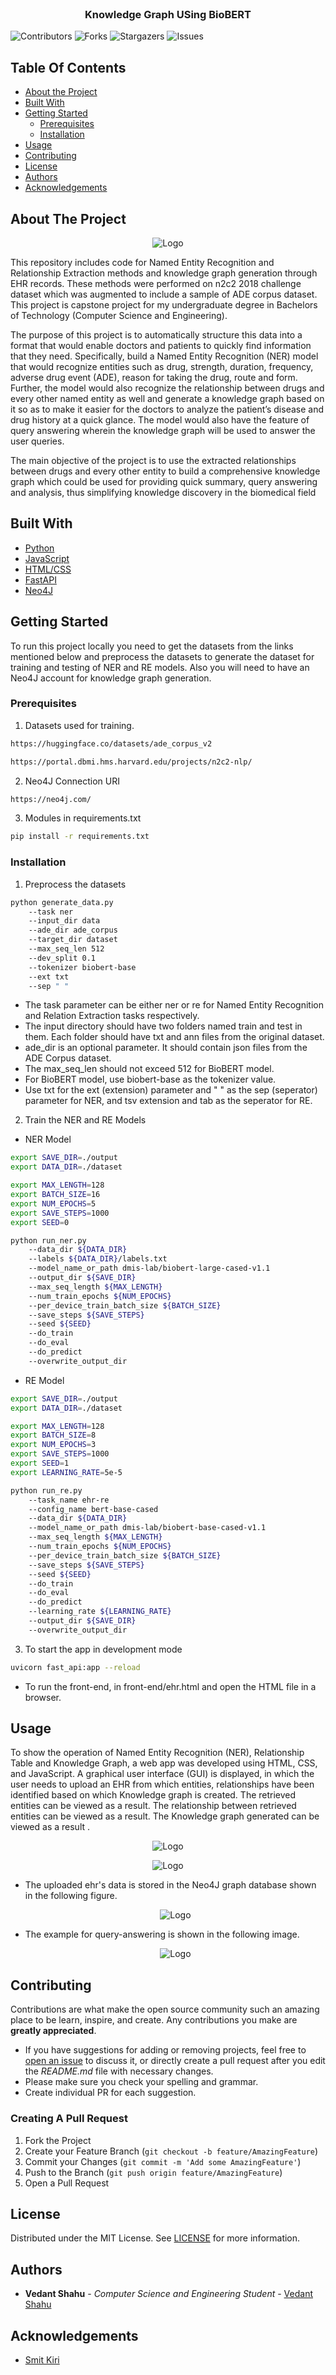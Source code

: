 <br/>
<p align="center">
  <h3 align="center">Knowledge Graph USing BioBERT</h3>

</p>

![Contributors](https://img.shields.io/github/contributors/vedants03/Knowledge_Graph_Using_BioBERT?color=dark-green) ![Forks](https://img.shields.io/github/forks/vedants03/Knowledge_Graph_Using_BioBERT?style=social) ![Stargazers](https://img.shields.io/github/stars/vedants03/Knowledge_Graph_Using_BioBERT?style=social) ![Issues](https://img.shields.io/github/issues/vedants03/Knowledge_Graph_Using_BioBERT) 

## Table Of Contents

* [About the Project](#about-the-project)
* [Built With](#built-with)
* [Getting Started](#getting-started)
  * [Prerequisites](#prerequisites)
  * [Installation](#installation)
* [Usage](#usage)
* [Contributing](#contributing)
* [License](#license)
* [Authors](#authors)
* [Acknowledgements](#acknowledgements)

## About The Project

 <p align="center">
    <img src="images/1.png" alt="Logo" >
  </p>

This repository includes code for Named Entity Recognition and Relationship Extraction methods and knowledge graph generation through EHR records. These methods were performed on n2c2 2018 challenge dataset which was augmented to include a sample of ADE corpus dataset. This project is capstone project for my undergraduate degree in Bachelors of Technology (Computer Science and Engineering).

The purpose of this project is to automatically structure this data into a format that would enable doctors and patients to quickly find information that they need. Specifically, build a Named Entity Recognition (NER) model that would recognize entities such as drug, strength, duration, frequency, adverse drug event (ADE), reason for taking the drug, route and form. Further, the model would also recognize the relationship between drugs and every other named entity as well and generate a knowledge graph based on it so as to make it easier for the doctors to analyze the patient’s disease and drug history at a quick glance. The model would also have the feature of query answering wherein the knowledge graph will be used to answer the user queries.

The main objective of the project is to use the extracted relationships between drugs and every other entity to build a comprehensive knowledge graph which could be used for providing quick summary, query answering and analysis, thus simplifying knowledge discovery in the biomedical field

## Built With



* [Python]()
* [JavaScript]()
* [HTML/CSS]()
* [FastAPI]()
* [Neo4J]()

## Getting Started

To run this project locally you need to get the datasets from the links mentioned below and preprocess the datasets to generate the dataset for training and testing of NER and RE models. Also you will need to have an Neo4J account for knowledge graph generation.

### Prerequisites

1. Datasets used for training.

```sh
https://huggingface.co/datasets/ade_corpus_v2
```

```sh
https://portal.dbmi.hms.harvard.edu/projects/n2c2-nlp/
```


2.  Neo4J Connection URI

```sh
https://neo4j.com/
```

3. Modules in requirements.txt
```sh
pip install -r requirements.txt
```

### Installation

1. Preprocess the datasets

```sh
python generate_data.py 
    --task ner 
    --input_dir data
    --ade_dir ade_corpus
    --target_dir dataset
    --max_seq_len 512 
    --dev_split 0.1 
    --tokenizer biobert-base 
    --ext txt 
    --sep " " 
```

* The task parameter can be either ner or re for Named Entity Recognition and Relation Extraction tasks respectively.
* The input directory should have two folders named train and test in them. Each folder should have txt and ann files from the original dataset.
* ade_dir is an optional parameter. It should contain json files from the ADE Corpus dataset.
* The max_seq_len should not exceed 512 for BioBERT model.
* For BioBERT model, use biobert-base as the tokenizer value.
* Use txt for the ext (extension) parameter and " " as the sep (seperator) parameter for NER, and tsv extension and tab as the seperator for RE.


2. Train the NER and RE Models

* NER Model
```sh
export SAVE_DIR=./output
export DATA_DIR=./dataset

export MAX_LENGTH=128
export BATCH_SIZE=16
export NUM_EPOCHS=5
export SAVE_STEPS=1000
export SEED=0

python run_ner.py 
    --data_dir ${DATA_DIR}
    --labels ${DATA_DIR}/labels.txt 
    --model_name_or_path dmis-lab/biobert-large-cased-v1.1 
    --output_dir ${SAVE_DIR}
    --max_seq_length ${MAX_LENGTH} 
    --num_train_epochs ${NUM_EPOCHS} 
    --per_device_train_batch_size ${BATCH_SIZE} 
    --save_steps ${SAVE_STEPS} 
    --seed ${SEED} 
    --do_train 
    --do_eval 
    --do_predict 
    --overwrite_output_dir
```
* RE Model

```sh
export SAVE_DIR=./output
export DATA_DIR=./dataset

export MAX_LENGTH=128
export BATCH_SIZE=8
export NUM_EPOCHS=3
export SAVE_STEPS=1000
export SEED=1
export LEARNING_RATE=5e-5

python run_re.py 
    --task_name ehr-re 
    --config_name bert-base-cased 
    --data_dir ${DATA_DIR} 
    --model_name_or_path dmis-lab/biobert-base-cased-v1.1 
    --max_seq_length ${MAX_LENGTH} 
    --num_train_epochs ${NUM_EPOCHS} 
    --per_device_train_batch_size ${BATCH_SIZE} 
    --save_steps ${SAVE_STEPS} 
    --seed ${SEED} 
    --do_train 
    --do_eval 
    --do_predict 
    --learning_rate ${LEARNING_RATE} 
    --output_dir ${SAVE_DIR} 
    --overwrite_output_dir
```

3. To start the app in development mode

```sh
uvicorn fast_api:app --reload
```

* To run the front-end, in front-end/ehr.html and open the HTML file in a browser.

## Usage

To show the operation of Named Entity Recognition (NER), Relationship Table and Knowledge Graph, a web app was developed using HTML, CSS, and JavaScript. A graphical user interface (GUI) is displayed, in which the user needs to upload an EHR from which entities, relationships have been identified based on which Knowledge graph is created. The retrieved entities can be viewed as a result. The relationship between retrieved entities can be viewed as a result. The Knowledge graph generated can be viewed as a result .
 <p align="center">
    <img src="images/3.png" alt="Logo" >
  </p>
 <p align="center">
    <img src="images/4.png" alt="Logo" >
  </p>

* The uploaded ehr's data is stored in the Neo4J graph database shown in the following figure.

   <p align="center">
    <img src="images/graph.jpg" alt="Logo" >
  </p>

* The example for query-answering is shown in the following image.

   <p align="center">
    <img src="images/query.jpg" alt="Logo" >
  </p>




## Contributing

Contributions are what make the open source community such an amazing place to be learn, inspire, and create. Any contributions you make are **greatly appreciated**.
* If you have suggestions for adding or removing projects, feel free to [open an issue](https://github.com/vedants03/Knowledge_Graph_Using_BioBERT/issues/new) to discuss it, or directly create a pull request after you edit the *README.md* file with necessary changes.
* Please make sure you check your spelling and grammar.
* Create individual PR for each suggestion.

### Creating A Pull Request

1. Fork the Project
2. Create your Feature Branch (`git checkout -b feature/AmazingFeature`)
3. Commit your Changes (`git commit -m 'Add some AmazingFeature'`)
4. Push to the Branch (`git push origin feature/AmazingFeature`)
5. Open a Pull Request

## License

Distributed under the MIT License. See [LICENSE](https://github.com/vedants03/Knowledge_Graph_Using_BioBERT/blob/main/LICENSE.md) for more information.

## Authors

* **Vedant Shahu** - *Computer Science and Engineering Student* - [Vedant Shahu](https://github.com/vedants03) 

## Acknowledgements

* [Smit Kiri](https://github.com/smitkiri)
